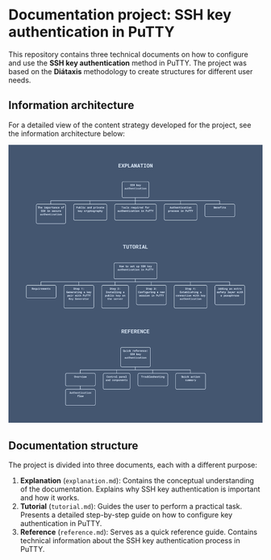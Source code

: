 # Documentation project: SSH key authentication in PuTTY

This repository contains three technical documents on how to configure and use the **SSH key authentication** method in PuTTY. The project was based on the **Diátaxis** methodology to create structures for different user needs.

## Information architecture

For a detailed view of the content strategy developed for the project, see the information architecture below:

![Information architecture for the explanation, tutorial, and reference documentations.](/images/architecture.png) 

## Documentation structure

The project is divided into three documents, each with a different purpose:

1. **Explanation** (`explanation.md`): Contains the conceptual understanding of the documentation. Explains why SSH key authentication is important and how it works.
2. **Tutorial** (`tutorial.md`): Guides the user to perform a practical task. Presents a detailed step-by-step guide on how to configure key authentication in PuTTY.
3. **Reference** (`reference.md`): Serves as a quick reference guide. Contains technical information about the SSH key authentication process in PuTTY.
